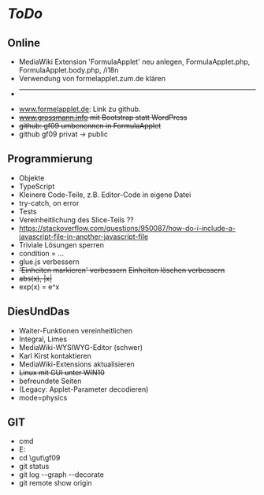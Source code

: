 # *ToDo* #
## Online
* MediaWiki Extension 'FormulaApplet' neu anlegen, FormulaApplet.php, FormulaApplet.body.php, /i18n
* Verwendung von formelapplet.zum.de klären
* ----
* www.formelapplet.de: Link zu github. 
* <s>www.grossmann.info mit Bootstrap statt WordPress</s>
* <s>github: gf09 umbenennen in FormulaApplet</s>
* github gf09 privat -> public

## Programmierung
* Objekte
* TypeScript
* Kleinere Code-Teile, z.B. Editor-Code in eigene Datei
* try-catch, on error
* Tests
* Vereinheitlichung des Slice-Teils ??
* https://stackoverflow.com/questions/950087/how-do-i-include-a-javascript-file-in-another-javascript-file
* Triviale Lösungen sperren
* condition = ...
* glue.js verbessern
* <s>'Einheiten markieren' verbessern</s> <s>Einheiten löschen verbessern</s>
* <s>abs(x), |x| </s>
* exp(x) = e^x

## DiesUndDas
* Waiter-Funktionen vereinheitlichen
* Integral, Limes
* MediaWiki-WYSIWYG-Editor (schwer)
* Karl Kirst kontaktieren
* MediaWiki-Extensions aktualisieren
* <s>Linux mit GUI unter WIN10</s>
* befreundete Seiten
* (Legacy: Applet-Parameter decodieren)
* mode=physics

## GIT
* cmd
* E:
* cd \gut\gf09
* git status
* git log --graph --decorate
* git remote show origin
